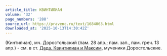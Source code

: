 ```yaml
---
article_title: КВИНТИЛИАН
volume: '32'
page_numbers: '288'
source_url: https://pravenc.ru/text/1684063.html
downloaded_at: '2025-10-13T14:30:42Z'
---
```


(Кинтилиан), мч. Доростольский (пам. 28 апр.; пам. зап., пам. греч. 13 апр.) - см. в ст. [Дада, Квинтилиан и Максим](<https://pravenc.ru/text/Дада  Квинтилиан и Максим.html>), мученики Доростольские.
